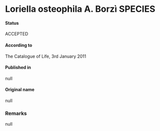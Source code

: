 # Loriella osteophila A. Borzì SPECIES

#### Status
ACCEPTED

#### According to
The Catalogue of Life, 3rd January 2011

#### Published in
null

#### Original name
null

### Remarks
null